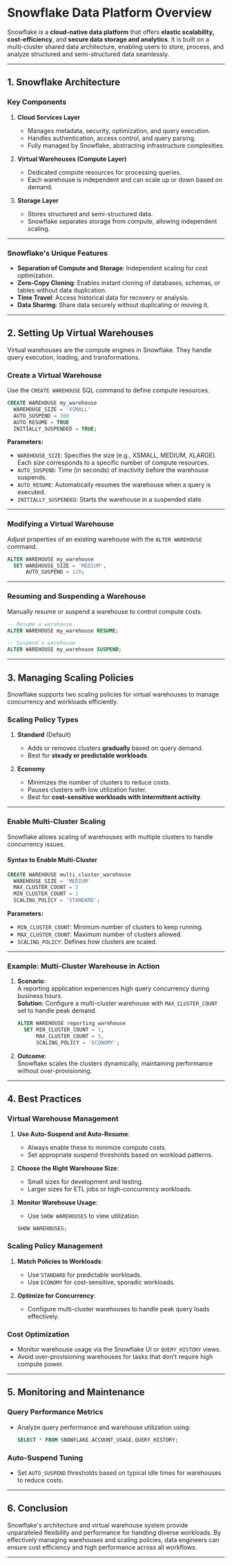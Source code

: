 # **Snowflake Data Platform Overview**

Snowflake is a **cloud-native data platform** that offers **elastic scalability, cost-efficiency**, and **secure data storage and analytics**. It is built on a multi-cluster shared data architecture, enabling users to store, process, and analyze structured and semi-structured data seamlessly.

---

## **1. Snowflake Architecture**

### **Key Components**

1. **Cloud Services Layer**
   - Manages metadata, security, optimization, and query execution.
   - Handles authentication, access control, and query parsing.
   - Fully managed by Snowflake, abstracting infrastructure complexities.

2. **Virtual Warehouses (Compute Layer)**
   - Dedicated compute resources for processing queries.
   - Each warehouse is independent and can scale up or down based on demand.

3. **Storage Layer**
   - Stores structured and semi-structured data.
   - Snowflake separates storage from compute, allowing independent scaling.

---

### **Snowflake's Unique Features**
- **Separation of Compute and Storage**: Independent scaling for cost optimization.
- **Zero-Copy Cloning**: Enables instant cloning of databases, schemas, or tables without data duplication.
- **Time Travel**: Access historical data for recovery or analysis.
- **Data Sharing**: Share data securely without duplicating or moving it.

---

## **2. Setting Up Virtual Warehouses**

Virtual warehouses are the compute engines in Snowflake. They handle query execution, loading, and transformations.

### **Create a Virtual Warehouse**
Use the `CREATE WAREHOUSE` SQL command to define compute resources.

```sql
CREATE WAREHOUSE my_warehouse
  WAREHOUSE_SIZE = 'XSMALL'
  AUTO_SUSPEND = 300
  AUTO_RESUME = TRUE
  INITIALLY_SUSPENDED = TRUE;
```

**Parameters:**
- `WAREHOUSE_SIZE`: Specifies the size (e.g., XSMALL, MEDIUM, XLARGE). Each size corresponds to a specific number of compute resources.
- `AUTO_SUSPEND`: Time (in seconds) of inactivity before the warehouse suspends.
- `AUTO_RESUME`: Automatically resumes the warehouse when a query is executed.
- `INITIALLY_SUSPENDED`: Starts the warehouse in a suspended state.

---

### **Modifying a Virtual Warehouse**
Adjust properties of an existing warehouse with the `ALTER WAREHOUSE` command.

```sql
ALTER WAREHOUSE my_warehouse
  SET WAREHOUSE_SIZE = 'MEDIUM',
      AUTO_SUSPEND = 120;
```

---

### **Resuming and Suspending a Warehouse**
Manually resume or suspend a warehouse to control compute costs.

```sql
-- Resume a warehouse
ALTER WAREHOUSE my_warehouse RESUME;

-- Suspend a warehouse
ALTER WAREHOUSE my_warehouse SUSPEND;
```

---

## **3. Managing Scaling Policies**

Snowflake supports two scaling policies for virtual warehouses to manage concurrency and workloads efficiently.

### **Scaling Policy Types**

1. **Standard** (Default)
   - Adds or removes clusters **gradually** based on query demand.
   - Best for **steady or predictable workloads**.

2. **Economy**
   - Minimizes the number of clusters to reduce costs.
   - Pauses clusters with low utilization faster.
   - Best for **cost-sensitive workloads with intermittent activity**.

---

### **Enable Multi-Cluster Scaling**
Snowflake allows scaling of warehouses with multiple clusters to handle concurrency issues.

#### **Syntax to Enable Multi-Cluster**
```sql
CREATE WAREHOUSE multi_cluster_warehouse
  WAREHOUSE_SIZE = 'MEDIUM'
  MAX_CLUSTER_COUNT = 3
  MIN_CLUSTER_COUNT = 1
  SCALING_POLICY = 'STANDARD';
```

**Parameters:**
- `MIN_CLUSTER_COUNT`: Minimum number of clusters to keep running.
- `MAX_CLUSTER_COUNT`: Maximum number of clusters allowed.
- `SCALING_POLICY`: Defines how clusters are scaled.

---

### **Example: Multi-Cluster Warehouse in Action**
1. **Scenario**:  
   A reporting application experiences high query concurrency during business hours.  
   **Solution**: Configure a multi-cluster warehouse with `MAX_CLUSTER_COUNT` set to handle peak demand.

   ```sql
   ALTER WAREHOUSE reporting_warehouse
     SET MIN_CLUSTER_COUNT = 1,
         MAX_CLUSTER_COUNT = 5,
         SCALING_POLICY = 'ECONOMY';
   ```

2. **Outcome**:  
   Snowflake scales the clusters dynamically, maintaining performance without over-provisioning.

---

## **4. Best Practices**

### **Virtual Warehouse Management**
1. **Use Auto-Suspend and Auto-Resume**:
   - Always enable these to minimize compute costs.
   - Set appropriate suspend thresholds based on workload patterns.

2. **Choose the Right Warehouse Size**:
   - Small sizes for development and testing.
   - Larger sizes for ETL jobs or high-concurrency workloads.

3. **Monitor Warehouse Usage**:
   - Use `SHOW WAREHOUSES` to view utilization.
   ```sql
   SHOW WAREHOUSES;
   ```

### **Scaling Policy Management**
1. **Match Policies to Workloads**:
   - Use `STANDARD` for predictable workloads.
   - Use `ECONOMY` for cost-sensitive, sporadic workloads.

2. **Optimize for Concurrency**:
   - Configure multi-cluster warehouses to handle peak query loads effectively.

### **Cost Optimization**
- Monitor warehouse usage via the Snowflake UI or `QUERY_HISTORY` views.
- Avoid over-provisioning warehouses for tasks that don't require high compute power.

---

## **5. Monitoring and Maintenance**

### **Query Performance Metrics**
- Analyze query performance and warehouse utilization using:
  ```sql
  SELECT * FROM SNOWFLAKE.ACCOUNT_USAGE.QUERY_HISTORY;
  ```

### **Auto-Suspend Tuning**
- Set `AUTO_SUSPEND` thresholds based on typical idle times for warehouses to reduce costs.

---

## **6. Conclusion**

Snowflake's architecture and virtual warehouse system provide unparalleled flexibility and performance for handling diverse workloads. By effectively managing warehouses and scaling policies, data engineers can ensure cost efficiency and high performance across all workflows.

---
